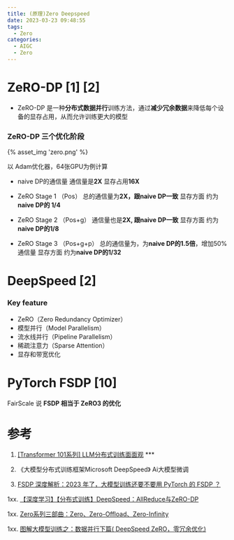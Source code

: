 ```yaml
---
title: (原理)Zero Deepspeed
date: 2023-03-23 09:48:55
tags:
  - Zero
categories: 
  - AIGC
  - Zero  
---
```


<p></p>
<!-- more -->


# ZeRO-DP [1] [2]
+ ZeRO-DP
  是一种**分布式数据并行**训练方法，通过**减少冗余数据**来降低每个设备的显存占用，从而允许训练更大的模型


### ZeRO-DP 三个优化阶段
{% asset_img 'zero.png' %}

以 Adam优化器，64张GPU为例计算

+ naive DP的通信量
通信量是**2X**
显存占用**16X**

+ ZeRO Stage 1 （Pos）
总的通信量为**2X，跟naive DP一致**
显存方面 约为**naive DP的 1/4**

+ ZeRO Stage 2 （Pos+g）
通信量也是**2X, 跟naive DP一致**
显存方面  约为**naive DP的1/8**

+ ZeRO Stage 3 （Pos+g+p）
总的通信量为，为**naive DP的1.5倍**，增加50%通信量
显存方面  约为**naive DP的1/32**


# DeepSpeed [2]
### Key feature
+  ZeRO（Zero Redundancy Optimizer）
+  模型并行（Model Parallelism）
+  流水线并行（Pipeline Parallelism）
+  稀疏注意力（Sparse Attention）
+  显存和带宽优化

# PyTorch FSDP [10]
FairScale 说 **FSDP 相当于 ZeRO3 的优化**

# 参考
1. [[Transformer 101系列] LLM分布式训练面面观](https://zhuanlan.zhihu.com/p/664604792) ***

2. 《大模型分布式训练框架Microsoft DeepSpeed》 Ai大模型微调

10. [FSDP 深度解析：2023 年了，大模型训练还要不要用 PyTorch 的 FSDP ？](https://zhuanlan.zhihu.com/p/644133265)

1xx. [【深度学习】【分布式训练】DeepSpeed：AllReduce与ZeRO-DP](https://zhuanlan.zhihu.com/p/610587671)

1xx. [Zero系列三部曲：Zero、Zero-Offload、Zero-Infinity](https://blog.csdn.net/qq_18555105/article/details/130513812)

1xx. [图解大模型训练之：数据并行下篇( DeepSpeed ZeRO，零冗余优化)](https://zhuanlan.zhihu.com/p/618865052)